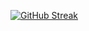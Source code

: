 

[![GitHub Streak](http://github-readme-streak-stats.herokuapp.com?user=MagicDinosaur&theme=vue)](https://git.io/streak-stats)
